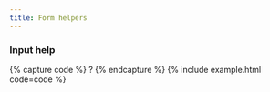 ```yaml
---
title: Form helpers
---
```


### Input help

{% capture code %}
<span class="form-help" data-toggle="popover" data-placement="top" data-content="<p>ZIP Code must be US or CDN format. You can use an extended ZIP+4 code to determine address more accurately.</p><p class='mb-0'><a href=''>USP ZIP codes lookup tools</a></p>">?</span>
{% endcapture %}
{% include example.html code=code %}
